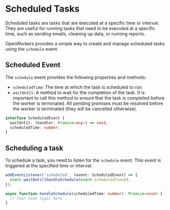 # Scheduled Tasks

Scheduled tasks are tasks that are executed at a specific time or interval. They are useful for running tasks that need to be executed at a specific time, such as sending emails, cleaning up data, or running reports.

OpenWorkers provides a simple way to create and manage scheduled tasks using the `schedule` event.

## Scheduled Event

The `schedule` event provides the following properties and methods:
 - `scheduledTime`: The time at which the task is scheduled to run.
 - `waitUntil`: A method to wait for the completion of the task. It is important to call this method to ensure that the task is completed before the worker is terminated. All pending promises must be resolved before the worker is terminated (they will be cancelled otherwise).

```typescript
interface ScheduledEvent {
  waitUntil: (handler: Promise<any>) => void;
  scheduledTime: number;
}
```

## Scheduling a task

To schedule a task, you need to listen for the `schedule` event. This event is triggered at the specified time or interval.

```typescript
addEventListener('scheduled', (event: ScheduledEvent) => {
  event.waitUntil(handleSchedule(event.scheduledTime));
});

async function handleSchedule(scheduledTime: number): Promise<void> {
  // Your task logic here
}
```
